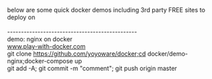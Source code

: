 below are some quick docker demos including 3rd party FREE sites to deploy on<br>
<br>
-----------------------------------------------<br>
demo: nginx on docker<br>
www.play-with-docker.com<br>
git clone https://github.com/yoyoware/docker;cd docker/demo-nginx;docker-compose up<br>
git add -A; git commit -m "comment"; git push origin master<br>
<br>
<br>





